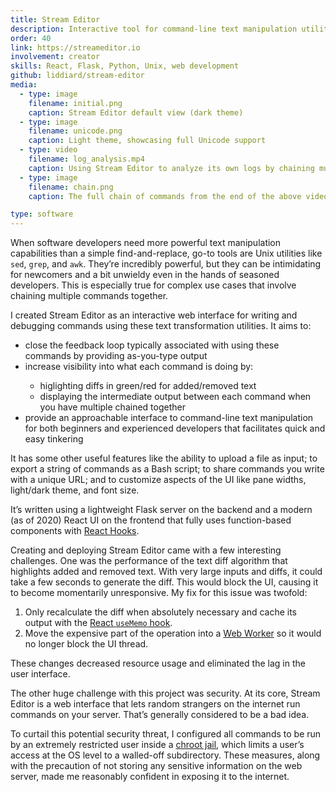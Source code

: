 ```yaml
---
title: Stream Editor
description: Interactive tool for command-line text manipulation utilities
order: 40
link: https://streameditor.io
involvement: creator
skills: React, Flask, Python, Unix, web development
github: liddiard/stream-editor
media:
  - type: image
    filename: initial.png
    caption: Stream Editor default view (dark theme)
  - type: image
    filename: unicode.png
    caption: Light theme, showcasing full Unicode support
  - type: video
    filename: log_analysis.mp4
    caption: Using Stream Editor to analyze its own logs by chaining multiple commands together
  - type: image
    filename: chain.png
    caption: The full chain of commands from the end of the above video

type: software
---
```


When software developers need more powerful text manipulation capabilities than a simple find-and-replace, go-to tools are Unix utilities like `sed`, `grep`, and `awk`. They’re incredibly powerful, but they can be intimidating for newcomers and a bit unwieldy even in the hands of seasoned developers. This is especially true for complex use cases that involve chaining multiple commands together.

I created Stream Editor as an interactive web interface for writing and debugging commands using these text transformation utilities. It aims to:

<!-- Gatsby’s markdown transformer doesn’t render nested lists properly: https://github.com/gatsbyjs/gatsby/issues/10870 -->
<ul>
  <li>close the feedback loop typically associated with using these commands by providing as-you-type output</li>
  <li>increase visibility into what each command is doing by:</li>
  <ul>
    <li>higlighting diffs in green/red for added/removed text</li>
    <li>displaying the intermediate output between each command when you have multiple chained together</li>
  </ul>
  <li>provide an approachable interface to command-line text manipulation for both beginners and experienced developers that facilitates quick and easy tinkering</li>
</ul>

It has some other useful features like the ability to upload a file as input; to export a string of commands as a Bash script; to share commands you write with a unique URL; and to customize aspects of the UI like pane widths, light/dark theme, and font size.

It’s written using a lightweight Flask server on the backend and a modern (as of 2020) React UI on the frontend that fully uses function-based components with [React Hooks](https://reactjs.org/docs/hooks-intro.html).

Creating and deploying Stream Editor came with a few interesting challenges. One was the performance of the text diff algorithm that highlights added and removed text. With very large inputs and diffs, it could take a few seconds to generate the diff. This would block the UI, causing it to become momentarily unresponsive. My fix for this issue was twofold:

1. Only recalculate the diff when absolutely necessary and cache its output with the [React `useMemo` hook](https://reactjs.org/docs/hooks-reference.html#usememo).
2. Move the expensive part of the operation into a [Web Worker](https://developer.mozilla.org/en-US/docs/Web/API/Web_Workers_API/Using_web_workers) so it would no longer block the UI thread.

These changes decreased resource usage and eliminated the lag in the user interface.

The other huge challenge with this project was security. At its core, Stream Editor is a web interface that lets random strangers on the internet run commands on your server. That’s generally considered to be a bad idea. 

To curtail this potential security threat, I configured all commands to be run by an extremely restricted user inside a [chroot jail](https://en.wikipedia.org/wiki/Chroot), which limits a user’s access at the OS level to a walled-off subdirectory. These measures, along with the precaution of not storing any sensitive information on the web server, made me reasonably confident in exposing it to the internet.
